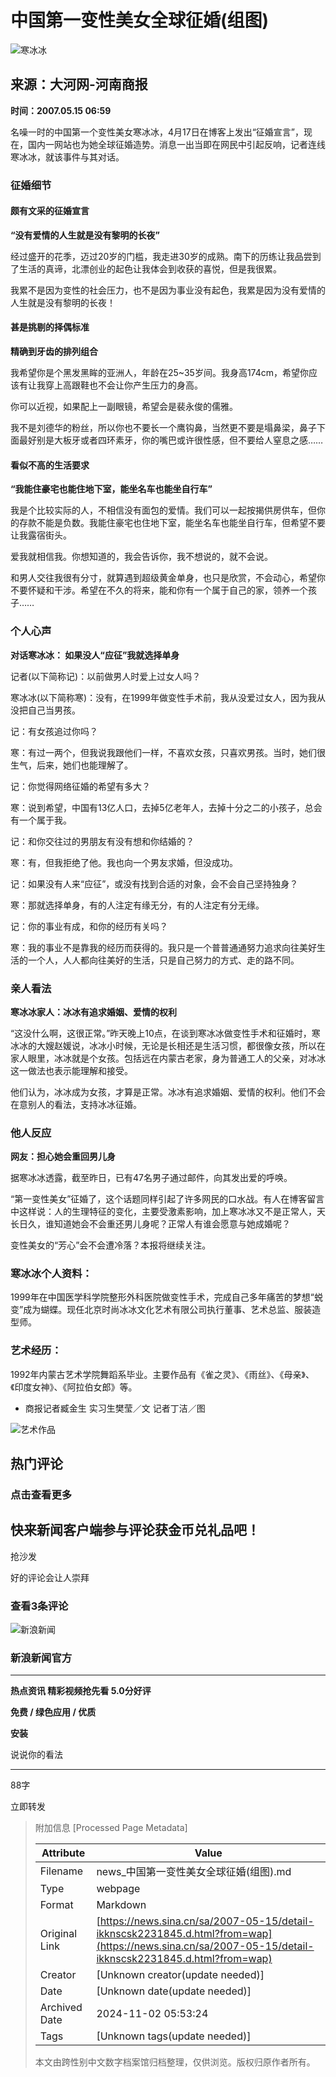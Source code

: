 # 中国第一变性美女全球征婚(组图)

![寒冰冰](//n.sinaimg.cn/default/622af858/20181010/default_avatar.jpg)

## 来源：大河网-河南商报

**时间：2007.05.15 06:59**

名噪一时的中国第一个变性美女寒冰冰，4月17日在博客上发出“征婚宣言”，现在，国内一网站也为她全球征婚造势。消息一出当即在网民中引起反响，记者连线寒冰冰，就该事件与其对话。

### 征婚细节

#### 颇有文采的征婚宣言

**“没有爱情的人生就是没有黎明的长夜”**

经过盛开的花季，迈过20岁的门槛，我走进30岁的成熟。南下的历练让我品尝到了生活的真谛，北漂创业的起色让我体会到收获的喜悦，但是我很累。

我累不是因为变性的社会压力，也不是因为事业没有起色，我累是因为没有爱情的人生就是没有黎明的长夜！

#### 甚是挑剔的择偶标准

**精确到牙齿的排列组合**

我希望你是个黑发黑眸的亚洲人，年龄在25~35岁间。我身高174cm，希望你应该有让我穿上高跟鞋也不会让你产生压力的身高。

你可以近视，如果配上一副眼镜，希望会是裴永俊的儒雅。

我不是刘德华的粉丝，所以你也不要长一个鹰钩鼻，当然更不要是塌鼻梁，鼻子下面最好别是大板牙或者四环素牙，你的嘴巴或许很性感，但不要给人窒息之感……

#### 看似不高的生活要求

**“我能住豪宅也能住地下室，能坐名车也能坐自行车”**

我是个比较实际的人，不相信没有面包的爱情。我们可以一起按揭供房供车，但你的存款不能是负数。我能住豪宅也住地下室，能坐名车也能坐自行车，但希望不要让我露宿街头。

爱我就相信我。你想知道的，我会告诉你，我不想说的，就不会说。

和男人交往我很有分寸，就算遇到超级黄金单身，也只是欣赏，不会动心，希望你不要怀疑和干涉。希望在不久的将来，能和你有一个属于自己的家，领养一个孩子……

### 个人心声

**对话寒冰冰： 如果没人“应征”我就选择单身**

记者(以下简称记)：以前做男人时爱上过女人吗？

寒冰冰(以下简称寒)：没有，在1999年做变性手术前，我从没爱过女人，因为我从没把自己当男孩。

记：有女孩追过你吗？

寒：有过一两个，但我说我跟他们一样，不喜欢女孩，只喜欢男孩。当时，她们很生气，后来，她们也能理解了。

记：你觉得网络征婚的希望有多大？

寒：说到希望，中国有13亿人口，去掉5亿老年人，去掉十分之二的小孩子，总会有一个属于我。

记：和你交往过的男朋友有没有想和你结婚的？

寒：有，但我拒绝了他。我也向一个男友求婚，但没成功。

记：如果没有人来“应征”，或没有找到合适的对象，会不会自己坚持独身？

寒：那就选择单身，有的人注定有缘无分，有的人注定有分无缘。

记：你的事业有成，和你的经历有关吗？

寒：我的事业不是靠我的经历而获得的。我只是一个普普通通努力追求向往美好生活的一个人，人人都向往美好的生活，只是自己努力的方式、走的路不同。

### 亲人看法

**寒冰冰家人：冰冰有追求婚姻、爱情的权利**

“这没什么啊，这很正常。”昨天晚上10点，在谈到寒冰冰做变性手术和征婚时，寒冰冰的大嫂赵媛说，冰冰小时候，无论是长相还是生活习惯，都很像女孩，所以在家人眼里，冰冰就是个女孩。包括远在内蒙古老家，身为普通工人的父亲，对冰冰这一做法也表示能理解和接受。

他们认为，冰冰成为女孩，才算是正常。冰冰有追求婚姻、爱情的权利。他们不会在意别人的看法，支持冰冰征婚。

### 他人反应

**网友：担心她会重回男儿身**

据寒冰冰透露，截至昨日，已有47名男子通过邮件，向其发出爱的呼唤。

“第一变性美女”征婚了，这个话题同样引起了许多网民的口水战。有人在博客留言中这样说：人的生理特征的变化，主要受激素影响，加上寒冰冰又不是正常人，天长日久，谁知道她会不会重还男儿身呢？正常人有谁会愿意与她成婚呢？

变性美女的“芳心”会不会遭冷落？本报将继续关注。

### 寒冰冰个人资料：

1999年在中国医学科学院整形外科医院做变性手术，完成自己多年痛苦的梦想“蜕变”成为蝴蝶。现任北京时尚冰冰文化艺术有限公司执行董事、艺术总监、服装造型师。

### 艺术经历：

1992年内蒙古艺术学院舞蹈系毕业。主要作品有《雀之灵》、《雨丝》、《母亲》、《印度女神》、《阿拉伯女郎》等。

- 商报记者臧金生 实习生樊莹／文 记者丁洁／图

![艺术作品](//n.sinaimg.cn/default/2fb77759/20151125/320X320.png)

## 热门评论

### 点击查看更多

## 快来新闻客户端参与评论获金币兑礼品吧！

抢沙发

好的评论会让人崇拜

### 查看3条评论

![新浪新闻](https://n.sinaimg.cn/default/80905340/20200331/sinalogo.png)

### 新浪新闻官方

---

**热点资讯 精彩视频抢先看 5.0分好评**

**免费 / 绿色应用 / 优质**

**安装**

说说你的看法

---

88字

立即转发

> 附加信息 [Processed Page Metadata]
>
> | Attribute       | Value                                  |
> |-----------------|----------------------------------------|
> | Filename        | news_中国第一变性美女全球征婚(组图).md                             |
> | Type            | webpage                                 |
> | Format          | Markdown                               |
> | Original Link   | [https://news.sina.cn/sa/2007-05-15/detail-ikknscsk2231845.d.html?from=wap](https://news.sina.cn/sa/2007-05-15/detail-ikknscsk2231845.d.html?from=wap)                       |
> | Creator         | [Unknown creator(update needed)]                              |
> | Date            | [Unknown date(update needed)]                                 |
> | Archived Date   | 2024-11-02 05:53:24                             |
> | Tags            | [Unknown tags(update needed)]                                 |
>
> 本文由跨性别中文数字档案馆归档整理，仅供浏览。版权归原作者所有。
>